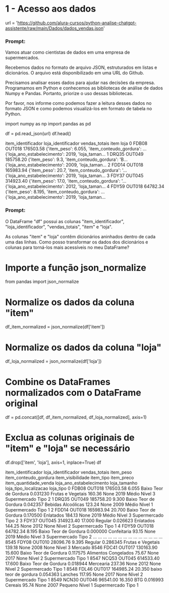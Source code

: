 # 1 - Acesso aos dados
url = 'https://github.com/alura-cursos/python-analise-chatgpt-assistente/raw/main/Dados/dados_vendas.json'
### Prompt:

Vamos atuar como cientistas de dados em uma empresa de supermercados.

Recebemos dados no formato de arquivo JSON, estruturados em listas e dicionários. O arquivo está disponibilizado em uma URL do Github.

Precisamos analisar esses dados para ajudar nas decisões da empresa. Programamos em Python e conhecemos as bibliotecas de análise de dados Numpy e Pandas. Portanto, priorize o uso dessas bibliotecas.

Por favor, nos informe como podemos fazer a leitura desses dados no formato JSON e como podemos visualizá-los em formato de tabela no Python.

import numpy as np
import pandas as pd


df = pd.read_json(url)
df.head()

item_identificador	loja_identificador	vendas_totais	item	loja
0	FDB08	OUT018	176503.58	{'item_peso': 6.055, 'item_conteudo_gordura': ...	{'loja_ano_estabelecimento': 2019, 'loja_taman...
1	DRQ35	OUT049	185758.20	{'item_peso': 9.3, 'item_conteudo_gordura': 'B...	{'loja_ano_estabelecimento': 2009, 'loja_taman...
2	FDD14	OUT018	165983.94	{'item_peso': 20.7, 'item_conteudo_gordura': '...	{'loja_ano_estabelecimento': 2019, 'loja_taman...
3	FDY37	OUT045	314923.40	{'item_peso': 17.0, 'item_conteudo_gordura': '...	{'loja_ano_estabelecimento': 2012, 'loja_taman...
4	FDY59	OUT018	64782.34	{'item_peso': 8.195, 'item_conteudo_gordura': ...	{'loja_ano_estabelecimento': 2019, 'loja_taman...

### Prompt:

O DataFrame "df" possui as colunas "item_identificador", "loja_identificador", "vendas_totais", "item" e "loja".

As colunas "item" e "loja" contêm dicionários aninhados dentro de cada uma das linhas. Como posso transformar os dados dos dicionários e colunas para torná-los mais acessíveis no meu DataFrame?


# Importe a função json_normalize
from pandas import json_normalize

# Normalize os dados da coluna "item"
df_item_normalized = json_normalize(df['item'])

# Normalize os dados da coluna "loja"
df_loja_normalized = json_normalize(df['loja'])

# Combine os DataFrames normalizados com o DataFrame original
df = pd.concat([df, df_item_normalized, df_loja_normalized], axis=1)

# Exclua as colunas originais de "item" e "loja" se necessário
df.drop(['item', 'loja'], axis=1, inplace=True)
df

item_identificador	loja_identificador	vendas_totais	item_peso	item_conteudo_gordura	item_visibilidade	item_tipo	item_preco	item_quantidade_venda	loja_ano_estabelecimento	loja_tamanho	loja_tipo_localizacao	loja_tipo
0	FDB08	OUT018	176503.58	6.055	Baixo Teor de Gordura	0.031230	Frutas e Vegetais	160.36	None	2019	Médio	Nível 3	Supermercado Tipo 2
1	DRQ35	OUT049	185758.20	9.300	Baixo Teor de Gordura	0.042357	Bebidas Alcoólicas	123.24	None	2009	Médio	Nível 1	Supermercado Tipo 1
2	FDD14	OUT018	165983.94	20.700	Baixo Teor de Gordura	0.170500	Enlatados	184.13	None	2019	Médio	Nível 3	Supermercado Tipo 2
3	FDY37	OUT045	314923.40	17.000	Regular	0.026623	Enlatados	144.25	None	2012	None	Nível 2	Supermercado Tipo 1
4	FDY59	OUT018	64782.34	8.195	Baixo Teor de Gordura	0.000000	Confeitaria	93.15	None	2019	Médio	Nível 3	Supermercado Tipo 2
...	...	...	...	...	...	...	...	...	...	...	...	...	...
8545	FDY08	OUT010	28096.76	9.395	Regular	0.286345	Frutas e Vegetais	139.18	None	2008	None	Nível 3	Mercado
8546	FDC41	OUT017	130163.90	15.600	Baixo Teor de Gordura	0.117575	Alimentos Congelados	75.67	None	2017	None	Nível 2	Supermercado Tipo 1
8547	NCQ53	OUT045	614533.40	17.600	Baixo Teor de Gordura	0.018944	Mercearia	237.36	None	2012	None	Nível 2	Supermercado Tipo 1
8548	FDL46	OUT017	164985.24	20.350	baixo teor de gordura	0.054363	Lanches	117.95	None	2017	None	Nível 2	Supermercado Tipo 1
8549	NCN30	OUT046	96541.00	16.350	BTG	0.016993	Cereais	95.74	None	2007	Pequeno	Nível 1	Supermercado Tipo 1






















































































